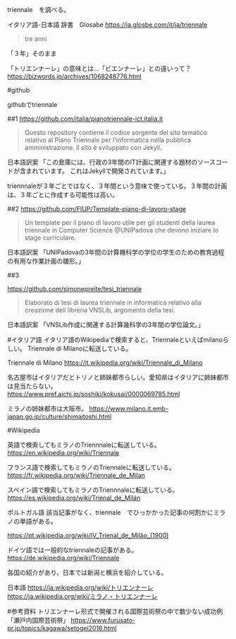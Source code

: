 triennale　を調べる。

イタリア語-日本語 辞書　Glosabe
https://ja.glosbe.com/it/ja/triennale
>tre anni

「３年」そのまま

「トリエンナーレ」の意味とは…「ビエンナーレ」との違いって？
https://bizwords.jp/archives/1068248776.html


#github

githubでtriennale

##1
https://github.com/italia/pianotriennale-ict.italia.it
>Questo repository contiene il codice sorgente del sito tematico relativo al Piano Triennale per l'informatica nella pubblica amministrazione. Il sito è sviluppato con Jekyll.

日本語訳案
「この倉庫には、行政の3年間のIT計画に関連する題材のソースコードが含まれています。 これはJekyllで開発されています。」

triennnaleが３年ごとではなく、３年間という意味で使っている。３年間の計画は、３年ごとに作成する可能性は高い。

##2
https://github.com/FIUP/Template-piano-di-lavoro-stage
>Un template per il piano di lavoro utile per gli studenti della laurea triennale in Computer Science @UNIPadova che devono iniziare lo stage curriculare.

日本語訳案
「UNIPadovaの3年間の計算機科学の学位の学生のための教育過程の有用な作業計画の雛形。」


##3

https://github.com/simonepreite/tesi_triennale
>Elaborato di tesi di laurea triennale in informatica relativo alla creazione dell libreria VNSLib, argomento della tesi.

日本語訳案
「VNSLib作成に関連する計算幾科学の3年間の学位論文。」

#イタリア語
イタリア語のWikipediaで検索すると、Triennaleといえばmilanoらしい。
Triennale di Milanoに転送している。

Triennale di Milano
https://it.wikipedia.org/wiki/Triennale_di_Milano

名古屋市はイタリアだとトリノと姉妹都市らしい。愛知県はイタリアに姉妹都市は見当たらない。
https://www.pref.aichi.jp/soshiki/kokusai/0000069785.html

ミラノの姉妹都市は大阪市。
https://www.milano.it.emb-japan.go.jp/culture/shimaitoshi.html


#Wikipedia

英語で検索してもミラノのTriennnaleに転送している。
https://en.wikipedia.org/wiki/Triennale

フランス語で検索してもミラノのTriennaleに転送している。
https://fr.wikipedia.org/wiki/Triennale_de_Milan

スペイン語で検索してもミラノのTriennnaleに転送している。
https://es.wikipedia.org/wiki/Trienal_de_Milán

ポルトガル語
該当記事がなく、triennale　でひっかかった記事の何割かにミラノの単語がある。

https://pt.wikipedia.org/wiki/IV_Trienal_de_Milão_(1900)

ドイツ語では一般的なtriennaleの記事がある。
https://de.wikipedia.org/wiki/Triennale

各国の紹介があり、日本では新潟と横浜を紹介している。

日本語
https://ja.wikipedia.org/wiki/トリエンナーレ
https://ja.wikipedia.org/wiki/ミラノ・トリエンナーレ


#参考資料
トリエンナーレ形式で開催される国際芸術祭の中で数少ない成功例「瀬戸内国際芸術祭」
https://www.furusato-pr.jp/topics/kagawa/setogei2016.html



